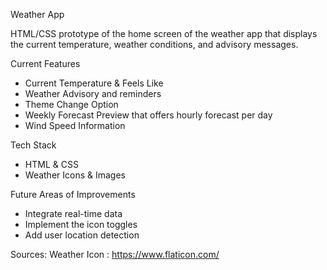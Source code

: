 Weather App
 
HTML/CSS prototype of the home screen of the weather app that displays the current temperature, weather conditions, and advisory messages.  

 Current Features  

- Current Temperature & Feels Like  
- Weather Advisory and reminders
- Theme Change Option  
- Weekly Forecast Preview that offers hourly forecast per day  
- Wind Speed Information  

Tech Stack  

- HTML & CSS   
- Weather Icons & Images

Future Areas of Improvements  
- Integrate  real-time data  
- Implement the icon toggles  
- Add user location detection

Sources:
Weather Icon : https://www.flaticon.com/ 

